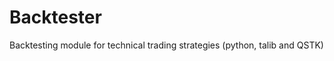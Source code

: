 Backtester
==========

Backtesting module for technical trading strategies (python, talib and QSTK) 
